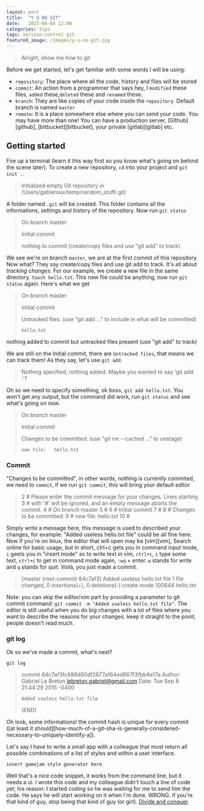 ```yaml
---
layout: post
title:  "Y U NO GIT"
date:   2015-06-04 12:00
categories: tips
tags: version-control git
featured_image: /images/y-u-no-git.jpg
---
```


> Alright, show me how to git

Before we get started, let's get familiar with some words I will be using:

* `repository`: The place where all the code, history and files will be stored
* `commit`: An action from a programmer that says hey, I `modified` these files, `added` these,`deleted` these and `renamed` these.
* `branch`: They are like copies of your code inside the `repository`. Default branch is named `master`
* `remote`: It is a place somewhere else where you can send your code. You may have more than one! You can have a production server, [Github][github], [bitbucket][bitbucket], your private [gitlab][gitlab] etc.

## Getting started

Fire up a terminal (learn it this way first so you know what's going on behind the scene later). To create a new repository, `cd` into your project and `git init .`.

> Initialized empty Git repository in /Users/gableroux/temp/random_stuff/.git/

A folder named `.git` will be created. This folder contains all the informations, settings and history of the repository. Now run `git status`

> On branch master
>
> Initial commit
>
> nothing to commit (create/copy files and use "git add" to track)    

We see we're on branch `master`, we are at the first commit of this repository. Now what? They say create/copy files and use git add to track. It's all about *tracking changes*. For our example, we create a new file in the same directory. `touch hello.txt`. This new file could be anything, now run `git status` again. Here's what we get

> On branch master
>
> Initial commit
>
> Untracked files:
>   (use "git add <file>..." to include in what will be committed)
>
>     hello.txt

nothing added to commit but untracked files present (use "git add" to track)

We are still on the Initial commit, there are `Untracked files`, that means we can track them! As they say, let's use `git add`.

> Nothing specified, nothing added.
> Maybe you wanted to say 'git add .'?

Oh so we need to specify something, ok boss, `git add hello.txt`. You won't get any output, but the command did work, run `git status` and see what's going on now.

> On branch master
>
> Initial commit
>
> Changes to be committed:
>   (use "git rm --cached <file>..." to unstage)
>
>     new file:   hello.txt

### Commit

"Changes to be committed", in other words, nothing is currently commited, we need to `commit`, if we run `git commit`, this will bring your default editor

> 2 # Please enter the commit message for your changes. Lines starting
> 3 # with '#' will be ignored, and an empty message aborts the commit.
> 4 # On branch master
> 5 #
> 6 # Initial commit
> 7 #
> 8 # Changes to be committed:
> 9 #       new file:   hello.txt
> 10 #

Simply write a message here, this message is used to described your changes, for example: "Added useless hello.txt file" could be all fine here. Now if you're on linux, the editor that will open may be [vim][vim], Search online for basic usage, but in short, ctrl+c gets you in command input mode, `i` geets you in "insert mode" so to write text in vim, `ctrl+c`, `i` type some text, `ctrl+c` to get in command mode again, `:wq` + enter. `w` stands for write and `q` stands for quit. Voilà, you just made a commit.

> [master (root-commit) 84c7af3] Added useless hello.txt file
> 1 file changed, 0 insertions(+), 0 deletions(-)
> create mode 100644 hello.txt

Note: you can skip the editor/vim part by providing a parameter to git commit command: `git commit -m "Added useless hello.txt file"`. The editor is still useful when you do big changes with a lot of files where you want to describe the reasons for your changes. keep it straight to the point, people doesn't read much.

### git log

Ok so we've made a commit, what's next?

    git log

> commit 84c7af3fc886d80df2677a164ed667f3fbb4e17a
> Author: Gabriel Le Breton <lebreton.gabriel@gmail.com>
> Date:   Tue Sep 8 21:44:29 2015 -0400
>
>     Added useless hello.txt file
> (END)

Oh look, some informations! the commit hash is unique for every commit ([at least it should][how-much-of-a-git-sha-is-generally-considered-necessary-to-uniquely-identify-a]).

Let's say I have to write a small app with a colleague that must return all possible combinations of a list of styles and within a user interface.

    insert gamejam style generator here

Well that's a nice code snippet, it works from the command line, but it needs a ui. I wrote this code and my colleague didn't touch a line of code yet; his reason: I started coding so he was waiting for me to send him the code. He says he will start working on it when I'm done. WRONG. if you're that kind of guy, stop being that kind of guy (or girl). [Divide and conquer](https://en.wikipedia.org/wiki/Divide_and_conquer_algorithms).
